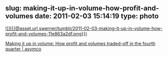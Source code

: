 slug: making-it-up-in-volume-how-profit-and-volumes
date: 2011-02-03 15:14:19
type: photo
---

[![]({{@asset.url swerner/tumblr/2011-02-03-making-it-up-in-volume-how-profit-and-volumes-11e863a2df.png}})](http://www.asymco.com/2011/02/02/making-it-up-in-volume-how-profit-and-volumes-traded-off-in-the-fourth-quarter/)

[Making it up in volume: How profit and volumes traded-off in the fourth quarter | asymco](http://www.asymco.com/2011/02/02/making-it-up-in-volume-how-profit-and-volumes-traded-off-in-the-fourth-quarter/)
